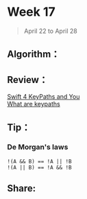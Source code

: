 # Week 17

> April 22 to April 28

## Algorithm：

## Review：
[Swift 4 KeyPaths and You](https://www.klundberg.com/blog/swift-4-keypaths-and-you/)  
[What are keypaths](https://www.hackingwithswift.com/example-code/language/what-are-keypaths)

## Tip：
### De Morgan's laws
```
!(A && B) == !A || !B
!(A || B) == !A && !B
```

## Share: